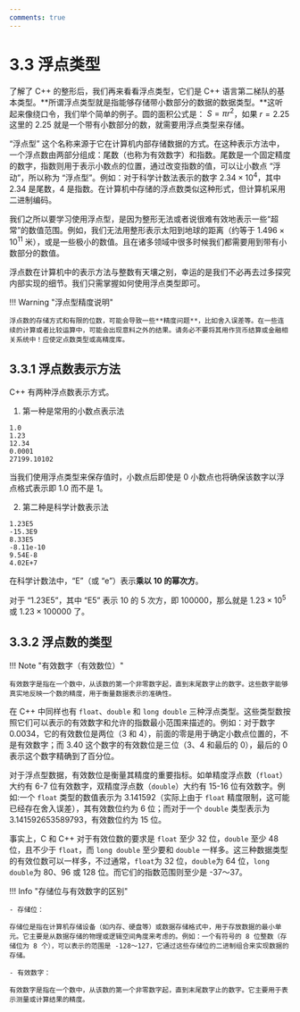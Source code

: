```yaml
---
comments: true
---
```


# 3.3 浮点类型

了解了 C++ 的整形后，我们再来看看浮点类型，它们是 C++ 语言第二梯队的基本类型。**所谓浮点类型就是指能够存储带小数部分的数据的数据类型。**这听起来像绕口令，我们举个简单的例子。圆的面积公式是： $S = \pi r^2$，如果 $r = 2.25$ 这里的 $2.25$ 就是一个带有小数部分的数，就需要用浮点类型来存储。

“浮点型” 这个名称来源于它在计算机内部存储数据的方式。在这种表示方法中，一个浮点数由两部分组成：尾数（也称为有效数字）和指数。尾数是一个固定精度的数字，指数则用于表示小数点的位置，通过改变指数的值，可以让小数点 “浮动”，所以称为 “浮点型”。例如：对于科学计数法表示的数字 $2.34 \times 10^4$，其中 $2.34$ 是尾数，$4$ 是指数。在计算机中存储的浮点数类似这种形式，但计算机采用二进制编码。

我们之所以要学习使用浮点型，是因为整形无法或者说很难有效地表示一些“超常”的数值范围。例如，我们无法用整形表示太阳到地球的距离（约等于 $1.496 \times 10^{11}$ 米），或是一些极小的数值。且在诸多领域中很多时候我们都需要用到带有小数部分的数值。

浮点数在计算机中的表示方法与整数有天壤之别，幸运的是我们不必再去过多探究内部实现的细节。我们只需掌握如何使用浮点类型即可。

!!! Warning "浮点型精度说明"

    浮点数的存储方式和有限的位数，可能会导致一些**精度问题**，比如舍入误差等。在一些连续的计算或者比较运算中，可能会出现意料之外的结果。请务必不要将其用作货币结算或金融相关系统中！应使定点数类型或高精度库。

## 3.3.1 浮点数表示方法

C++ 有两种浮点数表示方式。

1. 第一种是常用的小数点表示法

``` text
1.0
1.23
12.34
0.0001
27199.10102
```

当我们使用浮点类型来保存值时，小数点后即使是 0 小数点也将确保该数字以浮点格式表示即 1.0 而不是 1。

2. 第二种是科学计数表示法

``` text
1.23E5
-15.3E9
8.33E5
-8.11e-10
9.54E-8
4.02E+7
```
在科学计数法中，“E”（或 “e”）表示**乘以 10 的幂次方**。

对于 “1.23E5”，其中 “E5” 表示 10 的 5 次方，即 100000，那么就是 $1.23 \times 10^5$ 或 $1.23 \times 100000$ 了。

## 3.3.2 浮点数的类型

!!! Note "有效数字（有效数位）"
    
    有效数字是指在一个数中，从该数的第一个非零数字起，直到末尾数字止的数字。这些数字能够真实地反映一个数的精度，用于衡量数据表示的准确性。

在 C++ 中同样也有 `float`、`double` 和 `long double` 三种浮点类型。这些类型数按照它们可以表示的有效数字和允许的指数最小范围来描述的。例如：对于数字 0.0034，它的有效数位是两位（3 和 4），前面的零是用于确定小数点位置的，不是有效数字；而 3.40 这个数字的有效数位是三位（3、4 和最后的 0），最后的 0 表示这个数字精确到了百分位。

对于浮点型数据，有效数位是衡量其精度的重要指标。如单精度浮点数（`float`）大约有 6-7 位有效数字，双精度浮点数（`double`）大约有 15-16 位有效数字。例如:一个 `float` 类型的数值表示为 3.141592（实际上由于 `float` 精度限制，这可能已经存在舍入误差），其有效数位约为 6 位；而对于一个 `double` 类型表示为 3.141592653589793，有效数位约为 15 位。

事实上，C 和 C++ 对于有效位数的要求是 `float` 至少 32 位，`double` 至少 48 位，且不少于 `float`，而 `long double` 至少要和 `double` 一样多。这三种数据类型的有效位数可以一样多，不过通常，`float`为 32 位，`double`为 64 位，`long double`为 80、96 或 128 位。而它们的指数范围则至少是 -37～37。

!!! Info "存储位与有效数字的区别"

    - 存储位：

    存储位是指在计算机存储设备（如内存、硬盘等）或数据存储格式中，用于存放数据的最小单元。它主要是从数据存储的物理或逻辑空间角度来考虑的。例如：一个有符号的 8 位整数（存储位为 8 个），可以表示的范围是 -128～127，它通过这些存储位的二进制组合来实现数据的存储。

    - 有效数字：

    有效数字是指在一个数中，从该数的第一个非零数字起，直到末尾数字止的数字。它主要用于表示测量或计算结果的精度。